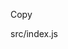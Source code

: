 <!DOCTYPE html>
<html lang="en">
<head>
<meta charset="UTF-8">
             <meta name="viewport" content="width=device-width, user-scalable=no, initial-scale=1.0, maximum-scale=1.0, minimum-scale=1.0">
                         <meta http-equiv="X-UA-Compatible" content="ie=edge">
            
<script type="module" src="./node_modules/@github/clipboard-copy-element/dist/index.js"></script>
</head>
<body>

<clipboard-copy for="blob-path"> Copy </clipboard-copy>
<div id="blob-path">src/index.js</div>

</body>


</html>


